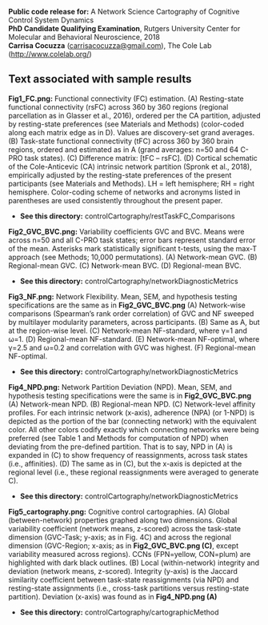 **Public code release for:** A Network Science Cartography of Cognitive Control System Dynamics  
**PhD Candidate Qualifying Examination**, Rutgers University Center for Molecular and Behavioral Neuroscience, 2018  
**Carrisa Cocuzza** (carrisacocuzza@gmail.com), The Cole Lab (http://www.colelab.org/)  

## Text associated with sample results
**Fig1_FC.png:** Functional connectivity (FC) estimation. (A) Resting-state functional connectivity (rsFC) across 360 by 360 regions (regional parcellation as in Glasser et al., 2016), ordered per the CA partition, adjusted by resting-state preferences (see Materials and Methods) (color-coded along each matrix edge as in D). Values are discovery-set grand averages. (B) Task-state functional connectivity (tFC) across 360 by 360 brain regions, ordered and estimated as in A (grand averages: n=50 and 64 C-PRO task states). (C) Difference matrix: [tFC – rsFC]. (D) Cortical schematic of the Cole-Anticevic (CA) intrinsic network partition (Spronk et al., 2018), empirically adjusted by the resting-state preferences of the present participants (see Materials and Methods). LH = left hemisphere; RH = right hemisphere. Color-coding scheme of networks and acronyms listed in parentheses are used consistently throughout the present paper.
  - **See this directory:** controlCartography/restTaskFC_Comparisons  

**Fig2_GVC_BVC.png:** Variability coefficients GVC and BVC. Means were across n=50 and all C-PRO task states; error bars represent standard error of the mean. Asterisks mark statistically significant t-tests, using the max-T approach (see Methods; 10,000 permutations). (A) Network-mean GVC. (B) Regional-mean GVC. (C) Network-mean BVC. (D) Regional-mean BVC. 
  - **See this directory:**  controlCartography/networkDiagnosticMetrics  
  
**Fig3_NF.png:** Network Flexibility. Mean, SEM, and hypothesis testing specifications are the same as in **Fig2_GVC_BVC.png** (A) Network-wise comparisons (Spearman’s rank order correlation) of GVC and NF sweeped by multilayer modularity parameters, across participants. (B) Same as A, but at the region-wise level. (C) Network-mean NF-standard, where γ=1 and ω=1. (D) Regional-mean NF-standard. (E) Network-mean NF-optimal, where γ=2.5 and ω=0.2 and correlation with GVC was highest. (F) Regional-mean NF-optimal.   
  - **See this directory:** controlCartography/networkDiagnosticMetrics  

**Fig4_NPD.png:** Network Partition Deviation (NPD). Mean, SEM, and hypothesis testing specifications were the same is in **Fig2_GVC_BVC.png** (A) Network-mean NPD. (B) Regional-mean NPD. (C) Network-level affinity profiles. For each intrinsic network (x-axis), adherence (NPA) (or 1-NPD) is depicted as the portion of the bar (connecting network) with the equivalent color. All other colors codify exactly which connecting networks were being preferred (see Table 1 and Methods for computation of NPD) when deviating from the pre-defined partition. That is to say, NPD in (A) is expanded in (C) to show frequency of reassignments, across task states (i.e., affinities). (D) The same as in (C), but the x-axis is depicted at the regional level (i.e., these regional reassignments were averaged to generate C).   
  - **See this directory:** controlCartography/networkDiagnosticMetrics  

 **Fig5_cartography.png:** Cognitive control cartographies. (A) Global (between-network) properties graphed along two dimensions. Global variability coefficient (network means, z-scored) across the task-state dimension (GVC-Task; y-axis; as in Fig. 4C) and across the regional dimension (GVC-Region; x-axis; as in **Fig2_GVC_BVC.png (C)**, except variability measured across regions). CCNs (FPN=yellow, CON=plum) are highlighted with dark black outlines. (B)  Local (within-network) integrity and deviation (network means, z-scored). Integrity (y-axis) is the Jaccard similarity coefficient between task-state reassignments (via NPD) and resting-state assignments (i.e., cross-task partitions versus resting-state partition). Deviation (x-axis) was found as in **Fig4_NPD.png (A)** 
   - **See this directory:** controlCartography/cartographicMethod  
